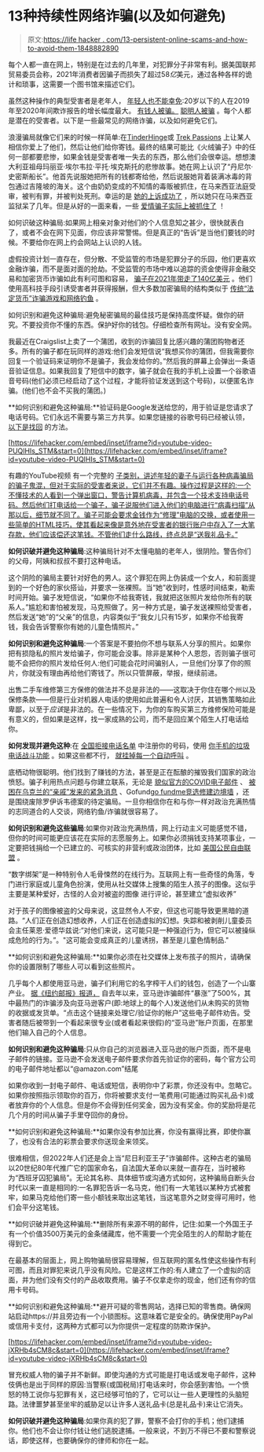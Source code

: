 # 13种持续性网络诈骗(以及如何避免)

> 原文:[https://life hacker . com/13-persistent-online-scams-and-how-to-avoid-them-1848882890](https://lifehacker.com/13-persistent-online-scams-and-how-to-avoid-them-1848882890)

每个人都一直在网上，特别是在过去的几年里，对犯罪分子非常有利。据美国联邦贸易委员会称，2021年消费者因骗子而损失了超过58*亿*美元，通过各种各样的诡计和琐事，这需要一个图书馆来描述它们。

虽然这种操作的典型受害者是老年人， [年轻人也不能幸免](https://www.cnbc.com/2022/03/20/how-much-money-different-age-groups-lose-to-online-scammers.html):20岁以下的人在2019年至2020年间欺诈报告的增长幅度最大。 [有钱人被骗。](https://finance.yahoo.com/news/list-celebrities-got-scammed-money-100000491.html) [聪明人被骗](https://www.pe.com/2019/04/20/why-even-smart-people-fall-for-scams/) 。每个人都是潜在的受害者。以下是一些最常见的网络诈骗，以及如何避免它们。

浪漫骗局就像它们来的时候一样简单:在[Tinder](https://tinder.com/)[Hinge](https://www.hinge.co/)或 [Trek Passions](https://trekpassions.com/) 上让某人相信你爱上了他们，然后让他们给你寄钱。最终的结果可能比《火绒骗子》中的任何一部都要悲惨，如果金钱是受害者唯一失去的东西，那么他们会很幸运。想想澳大利亚祖母玛丽亚·埃尔韦拉·平托·埃克斯托的悲惨故事。她在网上认识了“丹尼尔·史密斯船长”。他首先说服她把所有的钱都寄给他，然后说服她背着装满冰毒的背包通过吉隆坡的海关。这个由奶奶变成的不知情的毒贩被抓住，在马来西亚法庭受审，被判有罪，并被判处死刑。幸运的是 [她的上诉成功了](https://www.theguardian.com/world/2019/nov/26/sydney-woman-maria-exposto-has-drug-conviction-and-death-sentence-overturned-in-malaysia) ，所以她只在马来西亚监狱呆了几年。但是从好的一面来看，一些 [爱情骗子实际上被抓住了](https://www.wkyt.com/2022/04/27/nigerian-man-extradited-kentucky-connection-with-romance-scam/) ！

如何识破这种骗局:如果网上相亲对象对他们的个人信息知之甚少，很快就表白了，或者不会在网下见面，你应该非常警惕。但是真正的“告诉”是当他们要钱的时候。不要给你在网上约会网站上认识的人钱。

虚假投资计划一直存在，但分散、不受监管的市场是犯罪分子的乐园，他们更喜欢金融诈骗，而不是面对面的抢劫。不受监管的市场中难以追踪的资金使得非金融交易和加密货币诈骗如此有利可图和容易， [骗子在2021年带走了140亿美元](https://time.com/nextadvisor/investing/cryptocurrency/common-crypto-scams/) 。他们使用高科技手段引诱受害者并获得报酬，但大多数加密骗局的结构类似于 [传统“法定货币”诈骗游戏和网络钓鱼](https://money.usnews.com/investing/cryptocurrency/articles/top-crypto-scams-to-watch) 。

如何识别和避免这种骗局:避免秘密骗局的最佳技巧是保持高度怀疑。做你的研究。不要投资你不懂的东西。保护好你的钱包。仔细检查所有网址。没有安全网。

我最近在Craigslist上卖了一个蒲团，收到的诈骗回复比感兴趣的蒲团购物者还多。所有的骗子都在玩同样的游戏:他们会发短信说“我想买你的蒲团，但我需要你回复一个验证码来证明你不是骗子，我会发给你的。”然后我的屏幕上会弹出一条语音验证信息。如果我回复了短信中的数字，骗子就会在我的手机上设置一个谷歌语音号码(他们必须已经启动了这个过程，才能将验证发送到这个号码)，以便匿名诈骗。(他们也不会不买我的蒲团。)

**如何识别和避免这种骗局:**验证码是Google发送给您的，用于验证是您请求了电话号码。它们永远不需要与第三方共享。如果您链接的谷歌号码已经被认领， [以下是找回](https://support.google.com/voice/answer/159519?hl=en#zippy=,your-linked-number-was-claimed,your-google-voice-number-was-reclaimed) 的方法。

 [https://lifehacker.com/embed/inset/iframe?id=youtube-video-PUQlHIs_STM&start=0](https://lifehacker.com/embed/inset/iframe?id=youtube-video-PUQlHIs_STM&start=0) 

有趣的YouTube视频 有一个完整的 [子类别，讲述年轻的妻子与运行各种病毒骗局的骗子鬼混，但对于实际的受害者来说，它们并不有趣。操作过程是这样的:一个不懂技术的人看到一个弹出窗口，警告计算机病毒，并包含一个技术支持电话号码。然后他们打电话给一个骗子，骗子说服他们进入他们的电脑进行“病毒扫描”从那以后，细节就不同了。骗子可能会要求金钱作为“修理”电脑的交换，或者使用一些简单的HTML技巧，使其看起来像是意外地在受害者的银行账户中存入了一大笔存款，他们应该偿还这笔钱。不管他们走什么路线，终点总是“送我礼品卡。”](https://www.youtube.com/watch?v=RpwQObHEOjI)

**如何识破并避免这种骗局**:这种骗局针对不太懂电脑的老年人，很阴险。警告你们的父母，阿姨和叔叔不要打这种电话。

这个阴险的骗局主要针对好色的男人。这个罪犯在网上伪装成一个女人，和前面提到的一个好色的家伙搭讪，并要求一张裸照。当“她”收到时，性感时间结束，勒索时间开始。骗子发短信说，“如果你不给我寄钱，我就把这张照片发给你所有的联系人。”尴尬和害怕被发现，马克照做了。另一种方式是，骗子发送裸照给受害者，然后发送“她”的“父亲”的信息，内容类似于“我女儿只有15岁，如果你不给我寄钱，我会告诉警察你有她的儿童色情照片。”

**如何识别和避免这种骗局**:一个答案是不要拍你不想与联系人分享的照片。如果你把有损隐私的照片发给骗子，你可能会没事。除非是某种个人恩怨，否则骗子很可能不会把你的照片发给任何人:他们可能会花时间骗别人，一旦他们分享了你的照片，你就没有理由再给他们寄钱了。所以只管屏蔽，举报，继续前进。

出售二手车维修第三方保修的做法并不总是非法的——这取决于你住在哪个州以及保修条款——但是行业对机器人电话的使用如此普遍和令人讨厌，其销售策略如此卑鄙，以至于*应该*是非法的。在一些情况下，为你的车购买第三方维修保险可能是有意义的，但如果是这样，找一家成熟的公司，而不是回应某个陌生人打电话给你。

**如何发现并避免这种**:在 [全国拒接电话名单](https://www.donotcall.gov/) 中注册你的号码，使用 [你手机的垃圾电话战斗功能](https://lifehacker.com/how-to-block-spam-calls-on-android-and-iphone-1845595184) 。如果这些都不行， [就挂掉每一个自动呼叫](https://lifehacker.com/why-you-shouldnt-speak-when-you-get-a-robocall-1847803297) 。

底栖动物很聪明。他们找到了赚钱的方法，甚至是正在酝酿的摧毁我们国家的政治愤怒。骗子利用热点问题与你建立联系，无论是 [貌似官方的COVID电子邮件](https://technical.ly/civic-news/online-outrage-phishing-protection/) 、 [被困在乌克兰的“亲戚”发来的紧急消息](https://www.usatoday.com/story/tech/columnist/komando/2022/03/02/beware-10-russia-ukraine-scams-via-email-phone-and-social-media/9342759002/) 、Gofund[go fundme竞选修建边境墙](https://www.vanityfair.com/news/2022/04/brian-kolfage-pleads-guilty-fraud-we-build-the-wall) ，还是围绕废除罗伊诉韦德案的待定骗局。一旦你相信你在和与你一样对政治充满热情的志同道合的人交谈，网络钓鱼/诈骗就很容易了。

**如何识别和避免这些骗局**:如果你对政治充满热情，网上行动主义可能感觉不错，但你的时间可能更应该花在实际的志愿服务上。如果你必须捐钱支持某项事业，一定要把钱捐给一个已建立的、可核实的非营利或政治团体，比如 [美国公民自由联盟](https://action.aclu.org/give/now?&utm_medium=pm&utm_source=gs&utm_campaign=nat-dig-pm-dd-bpi&utm_content=search-eoy-%5Bcampaignid%5D-%5Badgroupid%5D-%5Bcreative%5D-%5Bkeyword%5D_11182021&utm_term=&initms_aff=nat&initms_chan=pm&initms=nat-dig-pm-dd-bpi-search-eoy-%5Bcampaignid%5D-%5Badgroupid%5D-%5Bcreative%5D-%5Bkeyword%5D_11182021&ms_aff=nat&ms_chan=pm&ms=nat-dig-pm-dd-bpi-search-eoy-%5Bcampaignid%5D-%5Badgroupid%5D-%5Bcreative%5D-%5Bkeyword%5D_11182021&cid=7014A000001Zs9uQAC&initms_aff=nat&initms_chan=sem&utm_medium=sem&initms=200114_evergreenun_sem-565794982501-82611000662-aclu-e_segmentc_ggl&utm_source=ggl&utm_campaign=evergreenun&utm_content=200114_sem-565794982501-82611000662-aclu-e_segmentc&ms_aff=nat&ms_chan=sem&ms=200114_evergreenun_sem-565794982501-82611000662-aclu-e_segmentc_ggl&gclid=Cj0KCQjwyMiTBhDKARIsAAJ-9VsiP9d8l-DdcPDMQsff0rGnyEUM6RLWLZjmmUwUZN89zMsUnXRwLWEaAjC2EALw_wcB&gclid=Cj0KCQjwyMiTBhDKARIsAAJ-9VsiP9d8l-DdcPDMQsff0rGnyEUM6RLWLZjmmUwUZN89zMsUnXRwLWEaAjC2EALw_wcB) 。

“数字绑架”是一种特别令人毛骨悚然的在线行为。互联网上有一些奇怪的角落，专门进行家庭或儿童角色扮演，使用从社交媒体上搜集的陌生人孩子的图像。这似乎主要是某种爱好，古怪的人会对被盗的图像 进行评论，甚至建立“虚拟收养”

对于孩子的图像被盗的父母来说，这显然令人不安，但这也可能导致更黑暗的道路。“人们正在创造幻想收养，人们正在创造虚拟的幻想。失踪和被剥削儿童委员会主任莱恩·爱德华兹说:“对他们来说，这可能只是一种强迫行为，但它可以被操纵成危险的行为。”。"这可能会变成真正的儿童诱拐，甚至是儿童色情制品."

**如何识别和避免这种骗局:**如果你必须在社交媒体上发布孩子的照片，请确保你的设置限制了哪些人可以看到这些照片。

几乎每个人都使用亚马逊，骗子们利用它的名字榨干人们的钱包，创造了一个山寨产业。 [据《纽约邮报》报道，](https://nypost.com/2022/01/16/amazon-scams-are-up-500-how-to-spot-the-red-flags/) 自去年以来，亚马逊诈骗邮件“暴涨”了500%，其中最热门的诈骗涉及向亚马逊客户(即:地球上的每个人)发送他们从未购买的货物的收据或发货单。“点击这个链接来处理它/验证你的帐户”这些电子邮件劝告。受害者随后被带到一个看起来很专业(或者看起来很假)的“亚马逊”账户页面，在那里他们输入自己的个人信息。

**如何识别和避免这种骗局**:只从你自己的浏览器进入亚马逊的账户页面，而不是电子邮件的链接。亚马逊不会发送电子邮件要求你首先验证你的密码，每个官方公司的电子邮件地址都以“@amazon.com”结尾

如果你收到一封电子邮件、电话或短信，表明你中了彩票，你还没有中。忽略它。如果你按照指示领取你的百万，你将被要求支付一笔费用(可能通过购买礼品卡)或者放弃你的个人信息。但是你不会得到任何奖金，因为没有奖金。你的奖励将是花几个月的时间从骗子手里夺回你的身份。

**如何识别和避免这种骗局:**如果你没有参加比赛，你没有赢得比赛，即使你赢了，也没有合法的彩票会要求你送现金来领奖。

很难相信，但2022年人们还是会上当“尼日利亚王子”诈骗邮件。这种古老的骗局以20世纪80年代推广它的国家命名，自法国大革命以来就一直存在，当时被称为“西班牙囚犯骗局”。无论其名称、具体细节或沟通方式如何，这种骗局自断头台时代以来一直是相同的:一名罪犯告诉一名马克，他们有一大笔钱以某种方式被套牢，如果马克给他们寄一些小额钱来取出这笔钱，当这笔意外之财变得可用时，他们会平分这笔钱。

**如何识破并避免这种骗局:**删除所有来源不明的邮件，记住:如果一个外国王子有一个价值3500万美元的金条储藏库，他不需要一个完全陌生的人的帮助才能在得到它。

在最基本的层面上，网上购物骗局很容易理解，但互联网的匿名性使这些操作有利可图，而且对罪犯来说几乎没有风险。它是这样工作的:有人建立了一个虚拟的店面，并为他们没有交付的产品收取费用。骗子不仅拿走你的现金，他们还有你的信用卡号码。

**如何识别和避免这种骗局:**避开可疑的零售网站，选择已知的零售商。确保网站启动https://并且旁边有一个小锁图标。这意味着它是安全的。确保使用PayPal或信用卡支付，这两种方式都可以为你提供一定程度的防欺诈保护。

 [https://lifehacker.com/embed/inset/iframe?id=youtube-video-jXRHb4sCM8c&start=0](https://lifehacker.com/embed/inset/iframe?id=youtube-video-jXRHb4sCM8c&start=0) 

冒充权威人物的骗子并不新鲜。即使沟通的方式可能是打电话或发电子邮件，这种伎俩也是出于同样的原因:当警察(或国税局)打电话来时，你会感到害怕。一个愤怒的特工说你与犯罪有关，这已经够可怕的了，它可以让一些人更理性的头脑短路。法律噩梦甚至坐牢的威胁足以让许多人送礼品卡(总是礼品卡)来让它消失。

**如何识破并避免这种骗局**:如果你真的犯了罪，警察不会打你的手机；他们逮捕你。他们也不会让你付钱让他们逃脱逮捕。一般来说，不到万不得已不要和警察说话，即使这样，也要确保你的律师和你在一起。